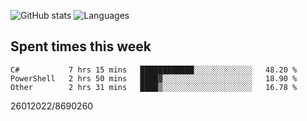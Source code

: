 ![GitHub stats](https://github-readme-stats.vercel.app/api?username=emipa606&theme=github_dark&show_icons=true) 
![Languages](https://github-readme-stats.vercel.app/api/top-langs/?username=emipa606&theme=github_dark&layout=compact)

## Spent times this week
<!--START_SECTION:waka-->

```text
C#           7 hrs 15 mins   ████████████░░░░░░░░░░░░░   48.20 %
PowerShell   2 hrs 50 mins   ████▓░░░░░░░░░░░░░░░░░░░░   18.90 %
Other        2 hrs 31 mins   ████▒░░░░░░░░░░░░░░░░░░░░   16.78 %
```

<!--END_SECTION:waka-->


26012022/8690260
